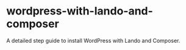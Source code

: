 # wordpress-with-lando-and-composer
A detailed step guide to install WordPress with Lando and Composer. 
